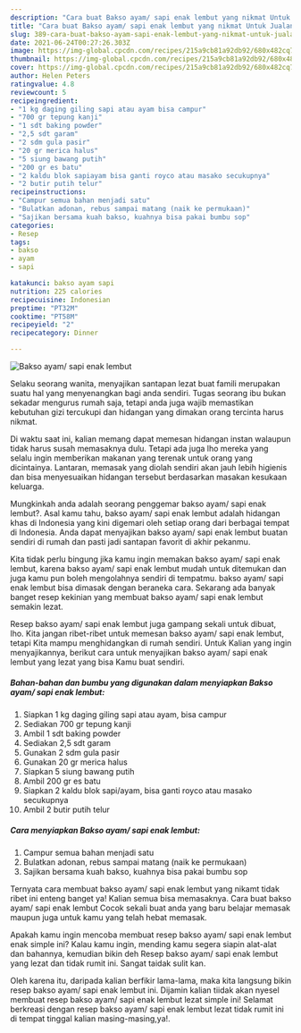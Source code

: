 ```yaml
---
description: "Cara buat Bakso ayam/ sapi enak lembut yang nikmat Untuk Jualan"
title: "Cara buat Bakso ayam/ sapi enak lembut yang nikmat Untuk Jualan"
slug: 389-cara-buat-bakso-ayam-sapi-enak-lembut-yang-nikmat-untuk-jualan
date: 2021-06-24T00:27:26.303Z
image: https://img-global.cpcdn.com/recipes/215a9cb81a92db92/680x482cq70/bakso-ayam-sapi-enak-lembut-foto-resep-utama.jpg
thumbnail: https://img-global.cpcdn.com/recipes/215a9cb81a92db92/680x482cq70/bakso-ayam-sapi-enak-lembut-foto-resep-utama.jpg
cover: https://img-global.cpcdn.com/recipes/215a9cb81a92db92/680x482cq70/bakso-ayam-sapi-enak-lembut-foto-resep-utama.jpg
author: Helen Peters
ratingvalue: 4.8
reviewcount: 5
recipeingredient:
- "1 kg daging giling sapi atau ayam bisa campur"
- "700 gr tepung kanji"
- "1 sdt baking powder"
- "2,5 sdt garam"
- "2 sdm gula pasir"
- "20 gr merica halus"
- "5 siung bawang putih"
- "200 gr es batu"
- "2 kaldu blok sapiayam bisa ganti royco atau masako secukupnya"
- "2 butir putih telur"
recipeinstructions:
- "Campur semua bahan menjadi satu"
- "Bulatkan adonan, rebus sampai matang (naik ke permukaan)"
- "Sajikan bersama kuah bakso, kuahnya bisa pakai bumbu sop"
categories:
- Resep
tags:
- bakso
- ayam
- sapi

katakunci: bakso ayam sapi 
nutrition: 225 calories
recipecuisine: Indonesian
preptime: "PT32M"
cooktime: "PT58M"
recipeyield: "2"
recipecategory: Dinner

---
```



![Bakso ayam/ sapi enak lembut](https://img-global.cpcdn.com/recipes/215a9cb81a92db92/680x482cq70/bakso-ayam-sapi-enak-lembut-foto-resep-utama.jpg)

Selaku seorang wanita, menyajikan santapan lezat buat famili merupakan suatu hal yang menyenangkan bagi anda sendiri. Tugas seorang ibu bukan sekadar mengurus rumah saja, tetapi anda juga wajib memastikan kebutuhan gizi tercukupi dan hidangan yang dimakan orang tercinta harus nikmat.

Di waktu  saat ini, kalian memang dapat memesan hidangan instan walaupun tidak harus susah memasaknya dulu. Tetapi ada juga lho mereka yang selalu ingin memberikan makanan yang terenak untuk orang yang dicintainya. Lantaran, memasak yang diolah sendiri akan jauh lebih higienis dan bisa menyesuaikan hidangan tersebut berdasarkan masakan kesukaan keluarga. 



Mungkinkah anda adalah seorang penggemar bakso ayam/ sapi enak lembut?. Asal kamu tahu, bakso ayam/ sapi enak lembut adalah hidangan khas di Indonesia yang kini digemari oleh setiap orang dari berbagai tempat di Indonesia. Anda dapat menyajikan bakso ayam/ sapi enak lembut buatan sendiri di rumah dan pasti jadi santapan favorit di akhir pekanmu.

Kita tidak perlu bingung jika kamu ingin memakan bakso ayam/ sapi enak lembut, karena bakso ayam/ sapi enak lembut mudah untuk ditemukan dan juga kamu pun boleh mengolahnya sendiri di tempatmu. bakso ayam/ sapi enak lembut bisa dimasak dengan beraneka cara. Sekarang ada banyak banget resep kekinian yang membuat bakso ayam/ sapi enak lembut semakin lezat.

Resep bakso ayam/ sapi enak lembut juga gampang sekali untuk dibuat, lho. Kita jangan ribet-ribet untuk memesan bakso ayam/ sapi enak lembut, tetapi Kita mampu menghidangkan di rumah sendiri. Untuk Kalian yang ingin menyajikannya, berikut cara untuk menyajikan bakso ayam/ sapi enak lembut yang lezat yang bisa Kamu buat sendiri.

<!--inarticleads1-->

##### Bahan-bahan dan bumbu yang digunakan dalam menyiapkan Bakso ayam/ sapi enak lembut:

1. Siapkan 1 kg daging giling sapi atau ayam, bisa campur
1. Sediakan 700 gr tepung kanji
1. Ambil 1 sdt baking powder
1. Sediakan 2,5 sdt garam
1. Gunakan 2 sdm gula pasir
1. Gunakan 20 gr merica halus
1. Siapkan 5 siung bawang putih
1. Ambil 200 gr es batu
1. Siapkan 2 kaldu blok sapi/ayam, bisa ganti royco atau masako secukupnya
1. Ambil 2 butir putih telur




<!--inarticleads2-->

##### Cara menyiapkan Bakso ayam/ sapi enak lembut:

1. Campur semua bahan menjadi satu
1. Bulatkan adonan, rebus sampai matang (naik ke permukaan)
1. Sajikan bersama kuah bakso, kuahnya bisa pakai bumbu sop




Ternyata cara membuat bakso ayam/ sapi enak lembut yang nikamt tidak ribet ini enteng banget ya! Kalian semua bisa memasaknya. Cara buat bakso ayam/ sapi enak lembut Cocok sekali buat anda yang baru belajar memasak maupun juga untuk kamu yang telah hebat memasak.

Apakah kamu ingin mencoba membuat resep bakso ayam/ sapi enak lembut enak simple ini? Kalau kamu ingin, mending kamu segera siapin alat-alat dan bahannya, kemudian bikin deh Resep bakso ayam/ sapi enak lembut yang lezat dan tidak rumit ini. Sangat taidak sulit kan. 

Oleh karena itu, daripada kalian berfikir lama-lama, maka kita langsung bikin resep bakso ayam/ sapi enak lembut ini. Dijamin kalian tiidak akan nyesel membuat resep bakso ayam/ sapi enak lembut lezat simple ini! Selamat berkreasi dengan resep bakso ayam/ sapi enak lembut lezat tidak rumit ini di tempat tinggal kalian masing-masing,ya!.

